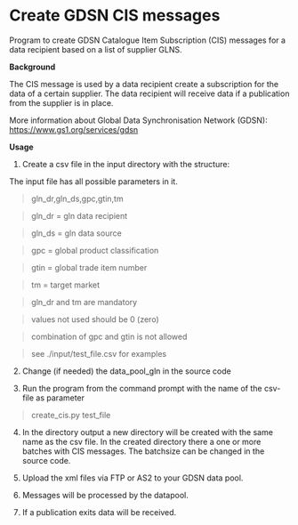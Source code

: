 # Create GDSN CIS messages

Program to create GDSN Catalogue Item Subscription (CIS) messages for a data recipient based on a list of supplier GLNS.

**Background**

The CIS message is used by a data recipient create a subscription for the data of a certain supplier. The data recipient will receive
data if a publication from the supplier is in place.

More information about Global Data Synchronisation Network (GDSN): https://www.gs1.org/services/gdsn

**Usage**
1. Create a csv file in the input directory with the structure:

The input file has all possible parameters in it. 

> gln_dr,gln_ds,gpc,gtin,tm

> gln_dr = gln data recipient

> gln_ds = gln data source

> gpc = global product classification

> gtin = global trade item number

> tm = target market

> gln_dr and tm are mandatory

> values not used should be 0 (zero)

> combination of gpc and gtin is not allowed

> see ./input/test_file.csv for examples

2. Change (if needed) the data_pool_gln in the source code

3. Run the program from the command prompt with the name of the csv-file as parameter

> create_cis.py test_file

4. In the directory output a new directory will be created with the same name as the csv file.
   In the created directory there a one or more batches with CIS messages. The batchsize can be changed in the source code.
   
5. Upload the xml files via FTP or AS2 to your GDSN data pool.

6. Messages will be processed by the datapool.

7. If a publication exits data will be received.
